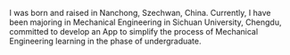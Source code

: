 I was born and raised in Nanchong, Szechwan, China.
Currently, I have been majoring in Mechanical Engineering in Sichuan University, Chengdu, committed to develop an App to simplify the process of Mechanical Engineering learning in the phase of undergraduate.
